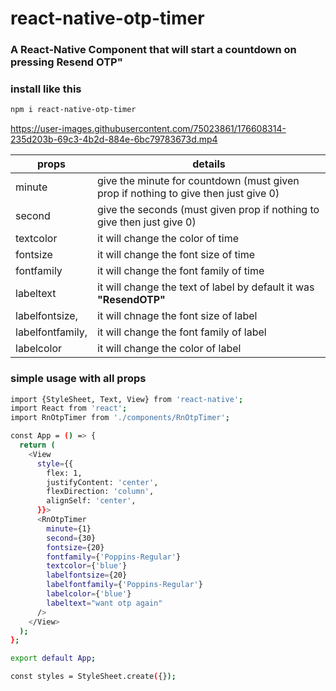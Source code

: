 # react-native-otp-timer

### A React-Native Component that will start a countdown on pressing Resend OTP"

### install like this 
```sh
npm i react-native-otp-timer
```




https://user-images.githubusercontent.com/75023861/176608314-235d203b-69c3-4b2d-884e-6bc79783673d.mp4


| props | details |
| ------ | ------ |
|  minute | give the minute for countdown (must given prop if nothing to give then just give 0)|
| second| give the seconds (must given prop if nothing to give then just give 0) |
| textcolor | it will change the color of  time |
| fontsize | it will change the font size of time |
| fontfamily |it will change the font family of time |
| labeltext | it will change the text of label by default it was **"ResendOTP"**|
| labelfontsize, | it will chnage the font size of label |
| labelfontfamily, | it will change the font family of label |
|  labelcolor | it will change the color of label |

### simple usage with all props
```sh
import {StyleSheet, Text, View} from 'react-native';
import React from 'react';
import RnOtpTimer from './components/RnOtpTimer';

const App = () => {
  return (
    <View
      style={{
        flex: 1,
        justifyContent: 'center',
        flexDirection: 'column',
        alignSelf: 'center',
      }}>
      <RnOtpTimer
        minute={1}
        second={30}
        fontsize={20}
        fontfamily={'Poppins-Regular'}
        textcolor={'blue'}
        labelfontsize={20}
        labelfontfamily={'Poppins-Regular'}
        labelcolor={'blue'}
        labeltext="want otp again"
      />
    </View>
  );
};

export default App;

const styles = StyleSheet.create({});
```


 
